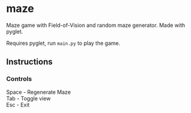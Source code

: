 # maze
Maze game with Field-of-Vision and random maze generator. Made with pyglet.

Requires pyglet, run `main.py` to play the game. 

## Instructions

### Controls

Space - Regenerate Maze  
Tab - Toggle view  
Esc - Exit  